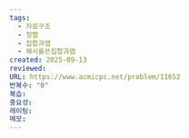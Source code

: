 ```yaml
---
tags:
  - 자료구조
  - 정렬
  - 집합과맵
  - 해시를쓴집합과맵
created: 2025-09-13
reviewed:
URL: https://www.acmicpc.net/problem/11652
반복수: "0"
복습:
중요성:
레이팅:
메모:
---
```

